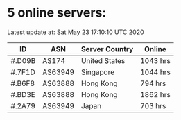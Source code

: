 # 5 online servers:

Latest update at: Sat May 23 17:10:10 UTC 2020

| ID | ASN | Server Country | Online |
| -- | --- | -------------- | ------ |
| #.D09B | AS174 | United States | 1043 hrs |
| #.7F1D | AS63949 | Singapore | 1044 hrs |
| #.B6F8 | AS63888 | Hong Kong | 794 hrs |
| #.BD3E | AS63888 | Hong Kong | 1862 hrs |
| #.2A79 | AS63949 | Japan | 703 hrs |

